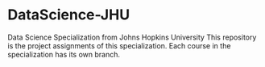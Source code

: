 # DataScience-JHU
Data Science Specialization from Johns Hopkins University
This repository is the project assignments of this specialization.
Each course in the specialization has its own branch.
